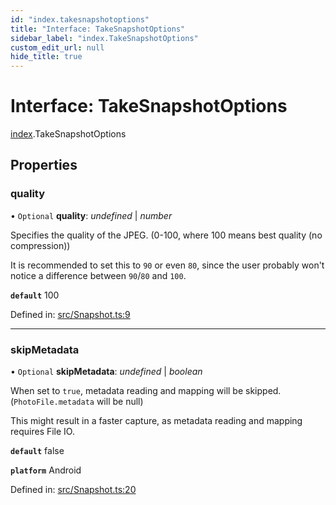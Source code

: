 ```yaml
---
id: "index.takesnapshotoptions"
title: "Interface: TakeSnapshotOptions"
sidebar_label: "index.TakeSnapshotOptions"
custom_edit_url: null
hide_title: true
---
```


# Interface: TakeSnapshotOptions

[index](../modules/index.md).TakeSnapshotOptions

## Properties

### quality

• `Optional` **quality**: *undefined* \| *number*

Specifies the quality of the JPEG. (0-100, where 100 means best quality (no compression))

It is recommended to set this to `90` or even `80`, since the user probably won't notice a difference between `90`/`80` and `100`.

**`default`** 100

Defined in: [src/Snapshot.ts:9](https://github.com/cuvent/react-native-vision-camera/blob/daa3c48/src/Snapshot.ts#L9)

___

### skipMetadata

• `Optional` **skipMetadata**: *undefined* \| *boolean*

When set to `true`, metadata reading and mapping will be skipped. (`PhotoFile.metadata` will be null)

This might result in a faster capture, as metadata reading and mapping requires File IO.

**`default`** false

**`platform`** Android

Defined in: [src/Snapshot.ts:20](https://github.com/cuvent/react-native-vision-camera/blob/daa3c48/src/Snapshot.ts#L20)
